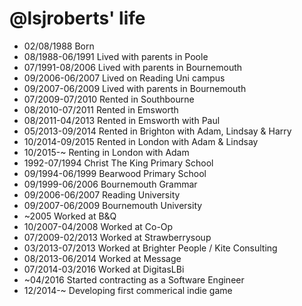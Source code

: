 @lsjroberts' life
===============

- 02/08/1988 Born
- 08/1988-06/1991 Lived with parents in Poole
- 07/1991-08/2006 Lived with parents in Bournemouth
- 09/2006-06/2007 Lived on Reading Uni campus
- 09/2007-06/2009 Lived with parents in Bournemouth
- 07/2009-07/2010 Rented in Southbourne
- 08/2010-07/2011 Rented in Emsworth
- 08/2011-04/2013 Rented in Emsworth with Paul
- 05/2013-09/2014 Rented in Brighton with Adam, Lindsay & Harry
- 10/2014-09/2015 Rented in London with Adam & Lindsay
- 10/2015-~ Renting in London with Adam
- 1992-07/1994 Christ The King Primary School
- 09/1994-06/1999 Bearwood Primary School
- 09/1999-06/2006 Bournemouth Grammar
- 09/2006-06/2007 Reading University
- 09/2007-06/2009 Bournemouth University
- ~2005 Worked at B&Q
- 10/2007-04/2008 Worked at Co-Op
- 07/2009-02/2013 Worked at Strawberrysoup
- 03/2013-07/2013 Worked at Brighter People / Kite Consulting
- 08/2013-06/2014 Worked at Message
- 07/2014-03/2016 Worked at DigitasLBi
- ~04/2016 Started contracting as a Software Engineer
- 12/2014-~ Developing first commerical indie game
